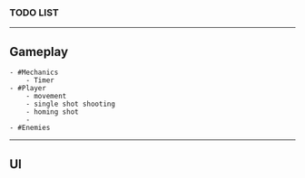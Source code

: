 ### TODO LIST
---
## Gameplay
	- #Mechanics
		- Timer
	- #Player
		- movement
		- single shot shooting
		- homing shot
		- 
	- #Enemies
---
## UI
